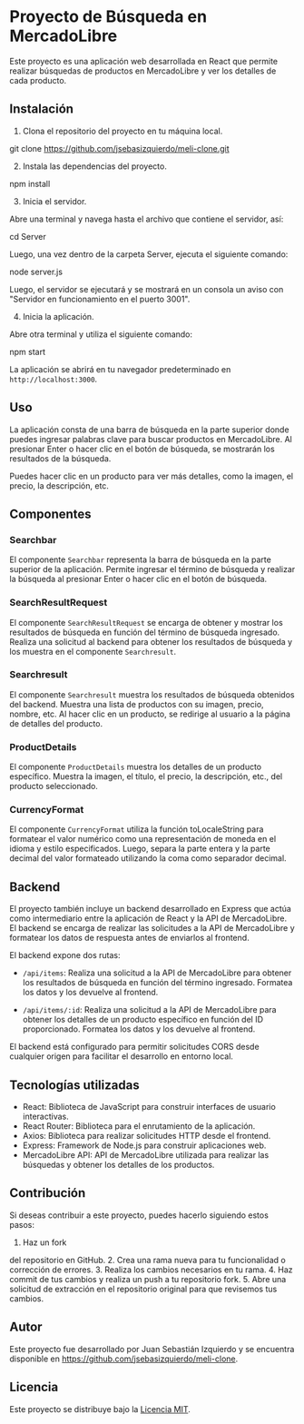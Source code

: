# Proyecto de Búsqueda en MercadoLibre

Este proyecto es una aplicación web desarrollada en React que permite realizar búsquedas de productos en MercadoLibre y ver los detalles de cada producto.

## Instalación

1. Clona el repositorio del proyecto en tu máquina local.

git clone https://github.com/jsebasizquierdo/meli-clone.git

2. Instala las dependencias del proyecto.

npm install

3. Inicia el servidor.

Abre una terminal y navega hasta el archivo que contiene el servidor, así:

cd Server

Luego, una vez dentro de la carpeta Server, ejecuta el siguiente comando:

node server.js

Luego, el servidor se ejecutará y se mostrará en un consola un aviso con "Servidor en funcionamiento en el puerto 3001".

4. Inicia la aplicación.

Abre otra terminal y utiliza el siguiente comando:

npm start

La aplicación se abrirá en tu navegador predeterminado en `http://localhost:3000`.

## Uso

La aplicación consta de una barra de búsqueda en la parte superior donde puedes ingresar palabras clave para buscar productos en MercadoLibre. Al presionar Enter o hacer clic en el botón de búsqueda, se mostrarán los resultados de la búsqueda.

Puedes hacer clic en un producto para ver más detalles, como la imagen, el precio, la descripción, etc.

## Componentes

### Searchbar

El componente `Searchbar` representa la barra de búsqueda en la parte superior de la aplicación. Permite ingresar el término de búsqueda y realizar la búsqueda al presionar Enter o hacer clic en el botón de búsqueda.

### SearchResultRequest

El componente `SearchResultRequest` se encarga de obtener y mostrar los resultados de búsqueda en función del término de búsqueda ingresado. Realiza una solicitud al backend para obtener los resultados de búsqueda y los muestra en el componente `Searchresult`.

### Searchresult

El componente `Searchresult` muestra los resultados de búsqueda obtenidos del backend. Muestra una lista de productos con su imagen, precio, nombre, etc. Al hacer clic en un producto, se redirige al usuario a la página de detalles del producto.

### ProductDetails

El componente `ProductDetails` muestra los detalles de un producto específico. Muestra la imagen, el título, el precio, la descripción, etc., del producto seleccionado.

### CurrencyFormat

El componente `CurrencyFormat` utiliza la función toLocaleString para formatear el valor numérico como una representación de moneda en el idioma y estilo especificados. Luego, separa la parte entera y la parte decimal del valor formateado utilizando la coma como separador decimal.

## Backend

El proyecto también incluye un backend desarrollado en Express que actúa como intermediario entre la aplicación de React y la API de MercadoLibre. El backend se encarga de realizar las solicitudes a la API de MercadoLibre y formatear los datos de respuesta antes de enviarlos al frontend.

El backend expone dos rutas:

- `/api/items`: Realiza una solicitud a la API de MercadoLibre para obtener los resultados de búsqueda en función del término ingresado. Formatea los datos y los devuelve al frontend.

- `/api/items/:id`: Realiza una solicitud a la API de MercadoLibre para obtener los detalles de un producto específico en función del ID proporcionado. Formatea los datos y los devuelve al frontend.

El backend está configurado para permitir solicitudes CORS desde cualquier origen para facilitar el desarrollo en entorno local.

## Tecnologías utilizadas

- React: Biblioteca de JavaScript para construir interfaces de usuario interactivas.
- React Router: Biblioteca para el enrutamiento de la aplicación.
- Axios: Biblioteca para realizar solicitudes HTTP desde el frontend.
- Express: Framework de Node.js para construir aplicaciones web.
- MercadoLibre API: API de MercadoLibre utilizada para realizar las búsquedas y obtener los detalles de los productos.

## Contribución

Si deseas contribuir a este proyecto, puedes hacerlo siguiendo estos pasos:

1. Haz un fork

del repositorio en GitHub. 2. Crea una rama nueva para tu funcionalidad o corrección de errores. 3. Realiza los cambios necesarios en tu rama. 4. Haz commit de tus cambios y realiza un push a tu repositorio fork. 5. Abre una solicitud de extracción en el repositorio original para que revisemos tus cambios.

## Autor

Este proyecto fue desarrollado por Juan Sebastián Izquierdo y se encuentra disponible en https://github.com/jsebasizquierdo/meli-clone.

## Licencia

Este proyecto se distribuye bajo la [Licencia MIT](https://opensource.org/licenses/MIT).
